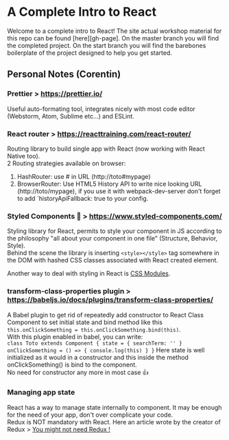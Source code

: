 # A Complete Intro to React

Welcome to a complete intro to React! The site actual workshop material for this repo can be found [here][gh-page]. On the master branch you will find the completed project. On the start branch you will find the barebones boilerplate of the project designed to help you get started.

## Personal Notes (Corentin)

### Prettier > <https://prettier.io/>
Useful auto-formating tool, integrates nicely with most code editor (Webstorm, Atom, Sublime etc...) and ESLint.

### React router > <https://reacttraining.com/react-router/>
Routing library to build single app with React (now working with React Native too).\
2 Routing strategies available on browser:
 1. HashRouter: use # in URL (http://toto#mypage)
 2. BrowserRouter: Use HTML5 History API to write nice looking URL (http://toto/mypage), if you use it with webpack-dev-server don't forget to add `historyApiFallback: true to your config.

### Styled Components 💅 > <https://www.styled-components.com/>
Styling library for React, permits to style your component in JS according to the philosophy "all about your component in one file" (Structure, Behavior, Style).\
Behind the scene the library is inserting `<style></style>` tag somewhere in the DOM with hashed CSS classes associated with React created element.

Another way to deal with styling in React is [CSS Modules](https://github.com/gajus/react-css-modules).

### transform-class-properties plugin > <https://babeljs.io/docs/plugins/transform-class-properties/>
A Babel plugin to get rid of repeatedly add constructor to React Class Component to set initial state and bind method like this `this.onClickSomething = this.onClickSomething.bind(this)`.\
With this plugin enabled in babel, you can write:\
`
class Toto extends Component {
  state = {
    searchTerm: ''
  }
  onClickSomething = () => {
    console.log(this)
  }
}
`
Here state is well initialized as it would in a constructor and this inside the method onClickSomething() is bind to the component.\
No need for constructor any more in most case 👍

### Managing app state
React has a way to manage state internally to component. It may be enough for the need of your app, don't over complicate your code.\
Redux is NOT mandatory with React. Here an article wrote by the creator of Redux > [You might not need Redux !](https://medium.com/@dan_abramov/you-might-not-need-redux-be46360cf367)
